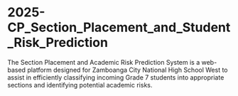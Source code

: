 # 2025-CP_Section_Placement_and_Student_Risk_Prediction
The Section Placement and Academic Risk Prediction System is a web-based platform designed for Zamboanga City National High School West to assist in efficiently classifying incoming Grade 7 students into appropriate sections and identifying potential academic risks.
